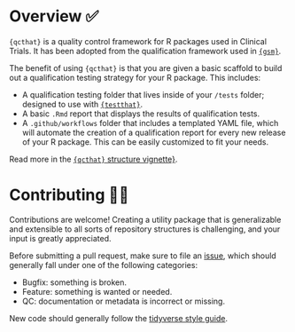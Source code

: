 # Overview ✅

`{qcthat}` is a quality control framework for R packages used in Clinical Trials. It has been adopted from the qualification framework used in [`{gsm}`](https://github.com/Gilead-BioStats/gsm).

The benefit of using `{qcthat}` is that you are given a basic scaffold to build out a qualification testing strategy for your R package. This includes:

  - A qualification testing folder that lives inside of your `/tests` folder; designed to use with [`{testthat}`](https://testthat.r-lib.org/).
  - A basic `.Rmd` report that displays the results of qualification tests.
  - A `.github/workflows` folder that includes a templated YAML file, which will automate the creation of a qualification report for every new release of your R package. This can be easily customized to fit your needs. 

Read more in the [`{qcthat}` structure vignette}](https://solid-adventure-3764638.pages.github.io/articles/qcthat_structure.html).

# Contributing 👩‍💻

Contributions are welcome! Creating a utility package that is generalizable and extensible to all sorts of repository structures is challenging, and your input is greatly appreciated.

Before submitting a pull request, make sure to file an [issue](https://github.com/Gilead-BioStats/qcthat/issues), which should generally fall under one of the following categories:

  - Bugfix: something is broken.
  - Feature: something is wanted or needed.
  - QC: documentation or metadata is incorrect or missing.
  
New code should generally follow the [tidyverse style guide](https://style.tidyverse.org/). 
